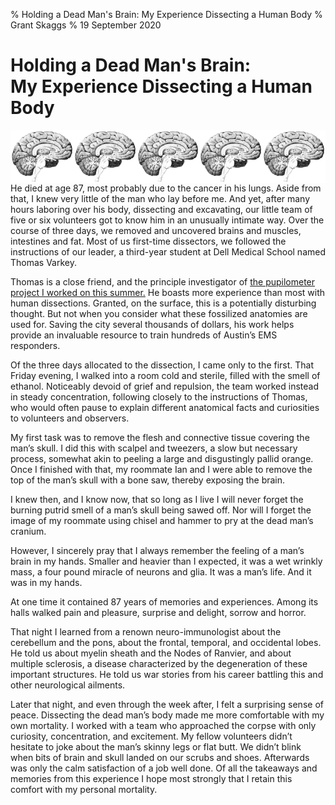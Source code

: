 % Holding a Dead Man's Brain: My Experience Dissecting a Human Body
% Grant Skaggs
% 19 September 2020

# Holding a Dead Man's Brain: <br>My Experience Dissecting a Human Body<br>

<img src="../resources/dissection/brain.jpg" style="max-width: 20%; float: left;"> </img>
<img src="../resources/dissection/brain.jpg" style="max-width: 20%; float: left;"> </img>
<img src="../resources/dissection/brain.jpg" style="max-width: 20%; float: left;"> </img>
<img src="../resources/dissection/brain.jpg" style="max-width: 20%; float: left;"> </img>
<img src="../resources/dissection/brain.jpg" style="max-width: 20%; float: left;"> </img>

<p style="clear: both;"></p>

He died at age 87, most probably due to the cancer in his lungs. Aside from that, I knew very little of the man who lay before me. And yet, after many hours laboring over his body, dissecting and excavating, our little team of five or six volunteers got to know him in an unusually intimate way. Over the course of three days, we removed and uncovered brains and muscles, intestines and fat. Most of us first-time dissectors, we followed the instructions of our leader, a third-year student at Dell Medical School named Thomas Varkey.

Thomas is a close friend, and the principle investigator of [the pupilometer project I worked on this summer.](https://github.com/gskaggs/Pupilometer-Analysis) He boasts more experience than most with human dissections. Granted, on the surface, this is a potentially disturbing thought. But not when you consider what these fossilized anatomies are used for. Saving the city several thousands of dollars, his work helps provide an invaluable resource to train hundreds of Austin’s EMS responders.

Of the three days allocated to the dissection, I came only to the first. That Friday evening, I walked into a room cold and sterile, filled with the smell of ethanol. Noticeably devoid of grief and repulsion, the team worked instead in steady concentration, following closely to the instructions of Thomas, who would often pause to explain different anatomical facts and curiosities to volunteers and observers.

My first task was to remove the flesh and connective tissue covering the man’s skull. I did this with scalpel and tweezers, a slow but necessary process, somewhat akin to peeling a large and disgustingly pallid orange. Once I finished with that, my roommate Ian and I were able to remove the top of the man’s skull with a bone saw, thereby exposing the brain.

I knew then, and I know now, that so long as I live I will never forget the burning putrid smell of a man’s skull being sawed off. Nor will I forget the image of my roommate using chisel and hammer to pry at the dead man’s cranium.

However, I sincerely pray that I always remember the feeling of a man’s brain in my hands. Smaller and heavier than I expected, it was a wet wrinkly mass, a four pound miracle of neurons and glia. It was a man’s life. And it was in my hands.

At one time it contained 87 years of memories and experiences. Among its halls walked pain and pleasure, surprise and delight, sorrow and horror.

That night I learned from a renown neuro-immunologist about the cerebellum and the pons, about the frontal, temporal, and occidental lobes. He told us about myelin sheath and the Nodes of Ranvier, and about multiple sclerosis, a disease characterized by the degeneration of these important structures. He told us war stories from his career battling this and other neurological ailments.

Later that night, and even through the week after, I felt a surprising sense of peace. Dissecting the dead man’s body made me more comfortable with my own mortality. I worked with a team who approached the corpse with only curiosity, concentration, and excitement. My fellow volunteers didn’t hesitate to joke about the man’s skinny legs or flat butt. We didn’t blink when bits of brain and skull landed on our scrubs and shoes. Afterwards was only the calm satisfaction of a job well done. Of all the takeaways and memories from this experience I hope most strongly that I retain this comfort with my personal mortality.
